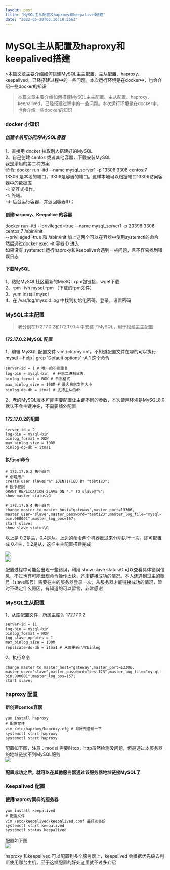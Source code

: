 ```yaml
---
layout: post
title: "MySQL主从配置及haproxy和keepalived搭建"
date: "2022-05-20T03:16:10.256Z"
---
```

MySQL主从配置及haproxy和keepalived搭建
==============================

\>本篇文章主要介绍如何搭建MySQL主主配置、主从配置、haproxy、keepalived，已经搭建过程中的一些问题。本次运行环境是在docker中，也会介绍一些docker的知识

> 本篇文章主要介绍如何搭建MySQL主主配置、主从配置、haproxy、keepalived，已经搭建过程中的一些问题。本次运行环境是在docker中，也会介绍一些docker的知识

### docker 小知识

##### 创建本机可访问的MySQL容器

1、直接用 docker 拉取别人搭建好的MySQL  
2、自己创建 centos 或者其他容器，下载安装MySQL  
我是采用的第二种方案  
命令: docker run -itd --name mysql\_server1 -p 13306:3306 centos:7  
13306 是本地的端口，3306是容器的端口。这样本地可以根据端口13306访问容器中的数据库  
\-i: 交互式操作。  
\-t: 终端。  
\-d: 后台运行容器，并返回容器ID；

#### 创建harpoxy、Keepalive 的容器

docker run -itd --privileged=true --name mysql\_server1 -p 23396:3306 centos:7 /sbin/init  
\--privileged=true 和 /sbin/init 加上这两个可以在容器中使用systemctl的命令  
然后通过docker exec -it 容器ID 进入  
如果没有 systemctl 运行haproxy和Keepalive会遇到一些问题，且不容易找到错误日志

#### 下载MySQL

1、粘贴MySQL社区最新的MySQL rpm包链接，wget下载  
2、rpm -ivh mysql.rpm （下载的rpm文件）  
3、yum install mysql  
4、在 /var/log/mysqld.log 中找到初始化密码，登录，设置密码

### MySQL主主配置

> 我分别在172.17.0.2和172.17.0.4 中安装了MySQL，用于搭建主主配置

#### 172.17.0.2 MySQL 配置

1、编辑 MySQL 配置文件 vim /etc/my.cnf。不知道配置文件在哪的可以执行 mysql --help | grep 'Default options' -A 1 这个命令

    server-id = 1 # 唯一的不能重复
    log-bin = mysql-bin  # 开启二进制日志
    binlog_format = ROW # 日志格式
    max_binlog_size = 100M # 最大日志文件大小
    binlog-do-db = itma1 # 支持主从的db
    

2、老的MySQL版本可能需要配置让主键不同的参数，本次使用环境是MySQL8.0默认不会主键冲突，不需要额外配置

#### 172.17.0.2的配置

    server-id = 2
    log-bin = mysql-bin
    binlog_format = ROW
    max_binlog_size = 100M
    binlog-do-db = itma1
    

#### 执行sql命令

    # 172.17.0.2 执行命令
    # 创建用户
    create user slave@"%" IDENTIFIED BY "test123";
    # 授予权限
    GRANT REPLICATION SLAVE ON *.* TO slave@"%";
    show master status\G
    
    # 172.17.0.4 执行命令
    change master to master_host="gateway",master_port=13306, master_user="slave",master_password="test123",master_log_file="mysql-bin.000001",master_log_pos=157;
    start slave;
    show slave status\G
    

以上是 0.2是主，0.4是从。上边的命令两个机器反过来分别执行一次，即可配置成 0.4主，0.2是从，这样主主配置搭建完成

![](https://img2022.cnblogs.com/blog/1410693/202205/1410693-20220519215821383-469194215.png)  
![](https://img2022.cnblogs.com/blog/1410693/202205/1410693-20220519215949843-1921914357.png)

配置过程中可能会出现一些错误，利用 show slave status\\G 可以查看具体错误信息，不过也有可能出现命令操作太快，还未链接成功的情况。本人还遇到过主的账号（slave账号）需要在主的服务器登录一次，从服务器才能链接成功的情况，暂时不确定什么原因，有知道的可以留言，非常感谢

### MySQL主从配置

1、从库配置文件，所属主库为 172.17.0.2

    server-id = 11 
    log-bin = mysql-bin
    binlog_format = ROW
    log_slave_updates = 1
    max_binlog_size = 100M
    replicate-do-db = itma1 # 从库更新也写binlog
    

2、执行命令

    change master to master_host="gateway",master_port=13306, master_user="slave",master_password="test123",master_log_file="mysql-bin.000001",master_log_pos=157;
    start slave;
    

### haproxy 配置

#### 新创建centos容器

    yum install haproxy
    # 配置文件
    vim /etc/haproxy/haproxy.cfg # 最好先备份一下
    systemctl start haproxy
    systemctl start haproxy
    

配置如下图，注意：model 需要时tcp，http虽然检测没问题，但是通过本服务器的地址链接不到MySQL服务  
![](https://img2022.cnblogs.com/blog/1410693/202205/1410693-20220519222227545-2095244511.png)

#### 配置成功之后，就可以在其他服务器通过该服务器地址链接MySQL了

### Keepalived 配置

#### 使用haproxy同样的服务器

    yum install keepalived
    # 配置文件
    vim /etc/keepalived/keepalived.conf 最好先备份
    systemctl start keepalived
    systemctl status keepalived
    

配置如下图  
![](https://img2022.cnblogs.com/blog/1410693/202205/1410693-20220519222618112-2307520.png)

haproxy 和keepalived 可以配置到多个服务器上，keepalived 会根据优先级去判断使用哪台主机，至于这样配置的好处这里就不过多介绍